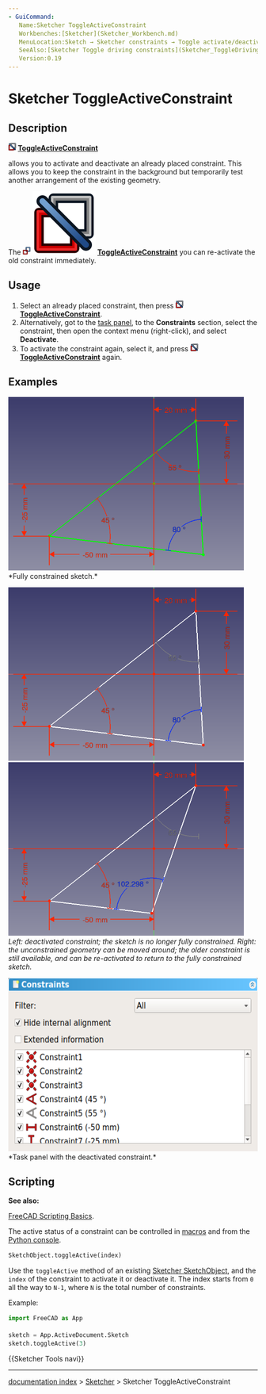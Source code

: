 ```yaml
---
- GuiCommand:
   Name:Sketcher ToggleActiveConstraint
   Workbenches:[Sketcher](Sketcher_Workbench.md)
   MenuLocation:Sketch → Sketcher constraints → Toggle activate/deactivate constraint
   SeeAlso:[Sketcher Toggle driving constraints](Sketcher_ToggleDrivingConstraint.md)
   Version:0.19
---
```


# Sketcher ToggleActiveConstraint

## Description


**<img src=images/Sketcher_ToggleActiveConstraint.svg style="width:16px"> [ToggleActiveConstraint](Sketcher_ToggleActiveConstraint.md)**

allows you to activate and deactivate an already placed constraint. This allows you to keep the constraint in the background but temporarily test another arrangement of the existing geometry.

The **<img src=images/Sketcher_ToggleDrivingConstraint.svg style="width:16px"> <img src=images/Sketcher_ToggleActiveConstraint.svg style="width:Toggle driving constraint](Sketcher_ToggleDrivingConstraint.md)** tool is similar in that it disables the effect of the constraint; however, with this tool, the constraint does not keep its old value. On the other hand, with **[16px"> [ToggleActiveConstraint](Sketcher_ToggleActiveConstraint.md)** you can re-activate the old constraint immediately.

## Usage

1.  Select an already placed constraint, then press **<img src=images/Sketcher_ToggleActiveConstraint.svg style="width:16px"> [ToggleActiveConstraint](Sketcher_ToggleActiveConstraint.md)**.
2.  Alternatively, got to the [task panel](task_panel.md), to the **Constraints** section, select the constraint, then open the context menu (right-click), and select **Deactivate**.
3.  To activate the constraint again, select it, and press **<img src=images/Sketcher_ToggleActiveConstraint.svg style="width:16px"> [ToggleActiveConstraint](Sketcher_ToggleActiveConstraint.md)** again.

## Examples

 <img alt="" src=images/Sketcher_ToggleActiveConstraint_example_active.png  style="width:" height="350px;">  
*Fully constrained sketch.*

 <img alt="" src=images/Sketcher_ToggleActiveConstraint_example_disabled_1.png  style="width:" height="350px;"> <img alt="" src=images/Sketcher_ToggleActiveConstraint_example_disabled_2.png  style="width:" height="350px;">  
*Left: deactivated constraint; the sketch is no longer fully constrained. Right: the unconstrained geometry can be moved around; the older constraint is still available, and can be re-activated to return to the fully constrained sketch.*

<img alt="" src=images/Sketcher_ToggleActiveConstraint_task_panel.png  style="width:" height="350px;"> 
*Task panel with the deactivated constraint.*

## Scripting


**See also:**

[FreeCAD Scripting Basics](FreeCAD_Scripting_Basics.md).

The active status of a constraint can be controlled in [macros](macros.md) and from the [Python console](Python_console.md).  
```python
SketchObject.toggleActive(index)
```

Use the `toggleActive` method of an existing [Sketcher SketchObject](Sketcher_SketchObject.md), and the `index` of the constraint to activate it or deactivate it. The index starts from `0` all the way to `N-1`, where `N` is the total number of constraints.

Example:  
```python
import FreeCAD as App

sketch = App.ActiveDocument.Sketch
sketch.toggleActive(3)
```




 {{Sketcher Tools navi}}

---
[documentation index](../README.md) > [Sketcher](Sketcher_Workbench.md) > Sketcher ToggleActiveConstraint
